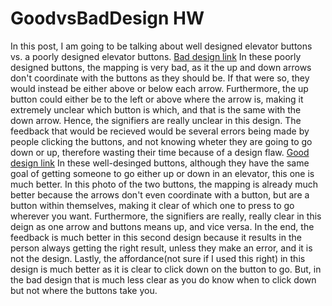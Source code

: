 # GoodvsBadDesign HW

  In this post, I am going to be talking about well designed elevator buttons vs. a poorly designed elevator buttons.
[Bad design link](https://www.google.com/url?sa=i&url=https%3A%2F%2Fwww.pinterest.com.au%2Fphillbrewer%2Fpoor-design%2F&psig=AOvVaw3gPpasH9TJNpJJcbLW9Dbh&ust=1600998923390000&source=images&cd=vfe&ved=0CAIQjRxqFwoTCICW3PLXgOwCFQAAAAAdAAAAABAI)
In these poorly designed buttons, the mapping is very bad, as it the up and down arrows don't coordinate with the buttons as they should be. If that were so, they would instead be either above or below each arrow.
Furthermore, the up button could either be to the left or above where the arrow is, making it extremely unclear which button is which, and that is the same with the down arrow.
Hence, the signifiers are really unclear in this design.
The feedback that would be recieved would be several errors being made by people clicking the buttons, and not knowing wheter they are going to go down or up, therefore wasting their time because of a design flaw.
[Good design link](https://www.google.com/url?sa=i&url=http%3A%2F%2Fwww.kamaldshah.com%2F2016%2F09%2Ftwo-little-elevator-button-rules-to-use.html&psig=AOvVaw1RXGRyjBBGZN-scXMns3eO&ust=1600999430163000&source=images&cd=vfe&ved=0CAIQjRxqFwoTCIi8m-bZgOwCFQAAAAAdAAAAABAD)
In these well-desinged buttons, although they have the same goal of getting someone to go either up or down in an elevator, this one is much better. 
In this photo of the two buttons, the mapping is already much better because the arrows don't even coordinate with a button, but are a button within themselves, making it clear of which one to press to go wherever you want.
Furthermore, the signifiers are really, really clear in this deign as one arrow and buttons means up, and vice versa. 
In the end, the feedback is much better in this second design because it results in the person always getting the right result, unless they make an error, and it is not the design.
Lastly, the affordance(not sure if I used this right) in this design is much better as it is clear to click down on the button to go. 
But, in the bad design that is much less clear as you do know when to click down but not where the buttons take you.
